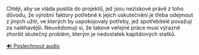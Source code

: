 
Chtějí, aby se vláda pustila do projektů, jež jsou neziskové právě z toho důvodu, že výrobní faktory potřebné k jejich uskutečnění je třeba odejmout z jiných užití, ve kterých by uspokojovaly potřeby, jež spotřebitelé považují za naléhavější. Neuvědomují si, že takové veřejné práce musí výrazně zhoršit skutečný problém, kterým je nedostatek kapitálových statků.

[🔊 Poslechnout audio](/data/7-paragraphs/audio/chapter_158/para_009-Chtj-aby-se-vlda-pustila-do-projekt-je-jsou.mp3)
